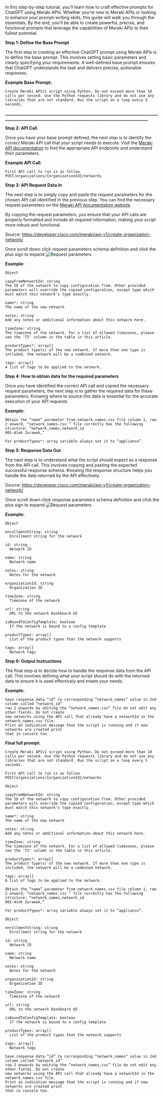 In this step-by-step tutorial, you'll learn how to craft effective prompts for ChatGPT using Meraki APIs. Whether you're new to Meraki APIs or looking to enhance your prompt-writing skills, this guide will walk you through the essentials. By the end, you'll be able to create powerful, precise, and functional prompts that leverage the capabilities of Meraki APIs to their fullest potential.

**Step 1: Define the Base Prompt**

The first step in creating an effective ChatGPT prompt using Meraki APIs is to define the base prompt. This involves setting basic parameters and clearly specifying your requirements. A well-defined base prompt ensures that ChatGPT understands the task and delivers precise, actionable responses.

**Example Base Prompt:**

```
Create Meraki APIv1 script using Python. Do not exceed more than 10 calls per second. Use the Python requests library and do not use any libraries that are not standard. Run the script on a loop every 5 seconds.
```

**_________________________________________________________________________________________________________________________________________________**

**Step 2: API Call**

Once you have your base prompt defined, the next step is to identify the correct Meraki API call that your script needs to execute. Visit the [Meraki API documentation](https://developer.cisco.com/meraki/api-v1/) to find the appropriate API endpoints and understand their parameters.


**Example API Call:**

```
First API call to run is as follow POST/organizations/{organizationId}/networks
```




**Step 3: API Request Data In**

The next step is to simply copy and paste the request parameters for the chosen API call identified in the previous step. You can find the necessary request parameters on the [Meraki API documentation website](https://developer.cisco.com/meraki/api-v1/).

By copying the request parameters, you ensure that your API calls are properly formatted and include all required information, making your script more robust and functional.

Source: https://developer.cisco.com/meraki/api-v1/create-organization-network/

Once scroll down click request parameters schema definition and click the plus sign to expand
![Request parameters](https://github.com/AlekZurawek/Meraki_Prompt_Engineering/blob/main/images/request_parameters.png?raw=true)

**Example:**

```
Object

copyFromNetworkId: string  
The ID of the network to copy configuration from. Other provided parameters will override the copied configuration, except type which must match this network's type exactly.

name*: string  
The name of the new network

notes: string  
Add any notes or additional information about this network here.

timeZone: string  
The timezone of the network. For a list of allowed timezones, please see the 'TZ' column in the table in this article.

productTypes*: array[]  
The product type(s) of the new network. If more than one type is included, the network will be a combined network.

tags: array[]  
A list of tags to be applied to the network.
```




**Step 4: How to obtain data for the required parameters**

Once you have identified the correct API call and copied the necessary request parameters, the next step is to gather the required data for these parameters. Knowing where to source this data is essential for the accurate execution of your API requests.

**Example:**

```
Obtain the “name” parameter from network_names.csv file column 1, row 2 onward, “network_names.csv ” file currently has the following structure: “network_names,network_id
001-Alek Zurawek,”

For productTypes*: array variable always set it to “appliance”.
```




**Step 5: Response Data Out**

The next step is to understand what the script should expect as a response from the API call. This involves copying and pasting the expected successful response schema. Knowing the response structure helps you handle the data returned by the API effectively.

Source: https://developer.cisco.com/meraki/api-v1/create-organization-network/

Once scroll down click response parameters schema definition and click the plus sign to expand
![Request parameters](https://github.com/AlekZurawek/Meraki_Prompt_Engineering/blob/main/images/response_parameters.png?raw=true)

**Example:**

```
Object

enrollmentString: string
  Enrollment string for the network

id: string
  Network ID

name: string
  Network name

notes: string
  Notes for the network

organizationId: string
  Organization ID

timeZone: string
  Timezone of the network

url: string
  URL to the network Dashboard UI

isBoundToConfigTemplate: boolean
  If the network is bound to a config template

productTypes: array[]
  List of the product types that the network supports

tags: array[]
  Network tags
```




**Step 6: Output Instructions**

The final step is to decide how to handle the response data from the API call. This involves defining what your script should do with the returned data to ensure it is used effectively and meets your needs.

**Example:**

```
Save response data “id” to corresponding “network_names” value in 2nd column called “network_id”
row 2 onwards by editing the “network_names.csv” file do not edit any other fields. Do not create
new networks using the API call that already have a networkId in the network_names.csv file.
Print an indication message that the script is running and if new networks are created print
that in console too.
```

**Final full prompt:**
```
Create Meraki APIv1 script using Python. Do not exceed more than 10 calls per second. Use the Python requests library and do not use any libraries that are not standard. Run the script on a loop every 5 seconds.

First API call to run is as follow POST/organizations/{organizationId}/networks

Object

copyFromNetworkId: string  
The ID of the network to copy configuration from. Other provided parameters will override the copied configuration, except type which must match this network's type exactly.

name*: string  
The name of the new network

notes: string  
Add any notes or additional information about this network here.

timeZone: string  
The timezone of the network. For a list of allowed timezones, please see the 'TZ' column in the table in this article.

productTypes*: array[]  
The product type(s) of the new network. If more than one type is included, the network will be a combined network.

tags: array[]  
A list of tags to be applied to the network.

Obtain the “name” parameter from network_names.csv file column 1, row 2 onward, “network_names.csv ” file currently has the following structure: “network_names,network_id
001-Alek Zurawek,”

For productTypes*: array variable always set it to “appliance”.

Object

enrollmentString: string
  Enrollment string for the network

id: string
  Network ID

name: string
  Network name

notes: string
  Notes for the network

organizationId: string
  Organization ID

timeZone: string
  Timezone of the network

url: string
  URL to the network Dashboard UI

isBoundToConfigTemplate: boolean
  If the network is bound to a config template

productTypes: array[]
  List of the product types that the network supports

tags: array[]
  Network tags

Save response data “id” to corresponding “network_names” value in 2nd column called “network_id”
row 2 onwards by editing the “network_names.csv” file do not edit any other fields. Do not create
new networks using the API call that already have a networkId in the network_names.csv file.
Print an indication message that the script is running and if new networks are created print
that in console too.
```

